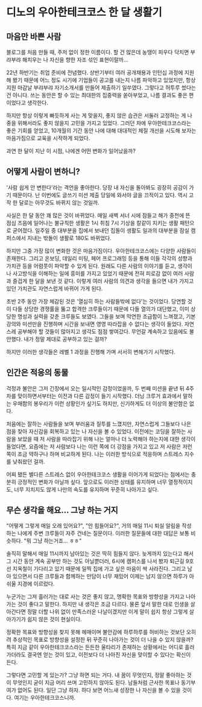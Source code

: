 # 디노의 우아한테크코스 한 달 생활기

## 마음만 바쁜 사람

블로그를 처음 만들 때, 주저 없이 정한 이름이다.
할 건 많은데 농땡이 피우다 닥치면 부랴부랴 해치우는 나 자신을 향한 자조 섞인 표현이랄까...

22년 하반기는 취업 준비에 전념했다.
상반기부터 여러 공개채용과 인턴십 과정에 지원해 봤기 때문에 어느 정도 시기에 기업들이 공고를 내는지 나름 파악하고 있었지만, 항상 지원 마감날 부랴부랴 자기소개서를 만들어 제출하기 일쑤였다.
그렇다고 허투루 썼다는 건 아니다. 쓰는 동안은 할 수 있는 최대한의 집중력을 쏟아부었고, 나름 결과도 좋은 편이었다고 생각한다.

하지만 항상 이렇게 빠듯하게 사는 게 맞을지, 좋지 않은 습관은 서둘러 교정하는 게 나중을 위해서라도 좋지 않을지 고민을 가지고 있었다.
그러던 차에 우아한테크코스라는 좋은 기회를 얻었고, 10개월의 기간 동안 나에 대해 대대적인 체질 개선을 시도해 보자는 마음가짐으로 교육을 시작하게 되었다.

과연 한 달이 지난 이 시점, 나에겐 어떤 변화가 일어났을까?

## 어떻게 사람이 변하니?

'사람 쉽게 안 변한다'라는 격언을 좋아한다.
당장 내 자신을 돌아봐도 굉장히 공감이 가기 때문이다.
난 이번에도 글쓰기 미션 제출 당일에 와서야 글을 끄적이고 있다.
역시 고작 한 달로는 아무것도 바뀌지 않는 것일까.

사실은 한 달 동안 꽤 많은 것이 바뀌었다.
매일 새벽 서너 시에 잠들고 해가 중천에 뜬 점심 즈음에 일어나는 불규칙한 생활은 1시 취침 7시 기상을 칼같이 지키는 생활 패턴으로 굳어졌다.
일주일 중 대부분을 집에서 보내던 집돌이 생활도 일과의 대부분을 잠실 캠퍼스에서 지내는 밖돌이 생활로 180도 바뀌었다.

하지만 그중 가장 많이 변화한 것은 마음가짐이다.
우아한테크코스에는 다양한 사람들이 존재한다.
그리고 온보딩, 데일리 미팅, 페어 프로그래밍 등을 통해 이들 각각의 성향과 가치관 등을 어렴풋이 파악할 수 있게 된다.
원래도 다른 사람의 이야기를 듣고, 생각이나 사고방식을 이해하는 일에 흥미를 가지고 있었기 때문에 전혀 피로감 없이 여러 사람과 즐겁게 한 달을 보낸 것 같다.
이렇게 여러 사람의 의견과 생각을 들으면 내가 가지고 있던 가치관도 자연스럽게 바뀌어 가게 된다.

초반 2주 동안 가장 체감된 것은 '열심히 하는 사람들밖에 없다'는 것이었다.
당연할 것이 다들 상당한 경쟁률을 뚫고 합격한 크루들이기 때문에 다들 열의가 대단했고, 이미 상당한 명성과 실력을 갖춘 크루들도 보였다.
그들을 보며 막연한 조급함이 느껴졌고, 기본 강의와 미션만을 진행하며 시간을 보내면 영영 따라잡을 수 없다는 생각이 들었다.
자연스레 공부해야 할 것들이 많아지고 생각도 점점 쌓여갔다.
무언갈 계속하고 있음에도 불안했다.
내가 정말 제대로 공부하고 있는 걸까?

하지만 이러한 생각들은 레벨 1 과정을 진행해 가며 서서히 변해가기 시작했다.

## 인간은 적응의 동물

걱정과 불안은 그저 긴장에서 오는 일시적인 감정이었을까, 두 번째 미션을 끝낸 뒤 4주 차를 맞이하면서부터는 이전과 다른 감정이 들기 시작했다.
더닝 크루거 효과에서 말하는 우매함의 봉우리가 이런 상황인가 싶기도 하지만, 신기하게도 더 이상의 불안함은 없다.

처음에는 잘하는 사람들을 보며 부러움과 질투를 느꼈지만, 자연스럽게 그들보다 나은 점을 찾아 자신감을 회복하고 있는 나 자신을 볼 수 있었다.
이전에는 코딩을 잘하는 사람을 보았을 때 저 사람을 따라잡기 위해 나는 얼마나 더 노력해야 하는지에 대한 생각이 들었다면,
요즘에는 저 사람보다 나는 이런 쪽에 더 강점을 가지고 있고 저 사람은 저런 쪽이 조금 약하구나 하며 비교하게 된다.
나는 이러한 방식으로 적응하며 스트레스 지수를 낮춰왔던 걸까.

어찌 됐든 별다른 스트레스 없이 우아한테크코스 생활을 이어가게 되었다는 점에서는 충분히 긍정적인 변화가 아닐까 싶다.
앞으로도 이러한 상태를 유지하며 너무 열정적이지도, 너무 지치지도 않게 나만의 속도를 유지하며 꾸준히 나아가고 싶다.

## 무슨 생각을 해요... 그냥 하는 거지

"어떻게 그렇게 매일 오래 있어요?", "안 힘들어요?", 거의 매일 11시 퇴실 알림을 작성하는 나에게 주변 크루들이 자주 건네는 질문이다.
이러한 질문들에 대한 대답은 보통 비슷하다.
"뭐 그냥 하는거죠... ㅎㅎ"

솔직히 말해서 매일 11시까지 남아있는 것은 딱히 힘들지 않다.
늦게까지 있는다고 해서 그 시간 동안 계속 공부만 하는 것도 아닐뿐더러, 6시에 캠퍼스를 나서 봤자 퇴근길 9호선 지옥철이 기다리고 있기 때문에 일찍 집에 가고 싶은 마음이 싹 사라진다.
그리고 남아 있으면서 다른 크루들과 함께하는 만담이 너무 재밌어 이제는 남지 않으면 하루가 아쉬울 지경에 이르렀다.

누군가는 그저 흘러가는 대로 사는 것은 좋지 않고, 명확한 목표와 방향성을 가지고 나아가는 것이 좋다고 말한다.
하지만 내 생각은 조금 다르다.
물론 앞서 말한 대로 인생을 살아간다면 정말 더할 나위 없이 만족스러운 나날이겠지만 이게 말이 쉽지 항상 그렇게 살아가기가 쉽지 않은 것이 현실이다.

정확한 목표와 방향성을 찾지 못해 헤매이며 불안감에 하루하루를 허비하는 것보단 오히려 추상적인 목표로 방향성을 설정한 뒤 꾸준히 나아가는 것이 더 나을 수 있지 않을까?
특히 지금 같이 우아한테크코스라는 든든한 울타리가 존재하는 상황에서는 어디로 흘러가더라도 결국엔 얻는 것이 있고, 이전보다 더 나아진 자신을 맞이할 수 있다는 확신이 든다.

그렇다면 고민할 게 있는가? 그냥 하면 되는 거다.
내 꿈이 무엇인지, 정말 좋아하는 것이 무엇인지 굳이 지금 머리 쓰며 고민하지 않아도 된다.
남들처럼 근사한 목표나 동기부여가 없어도 된다.
일단 그냥 하자.
하다 보면 어느새 성장한 나 자신을 볼 수 있을 것이다.
여기는 우아한테크코스니까.
